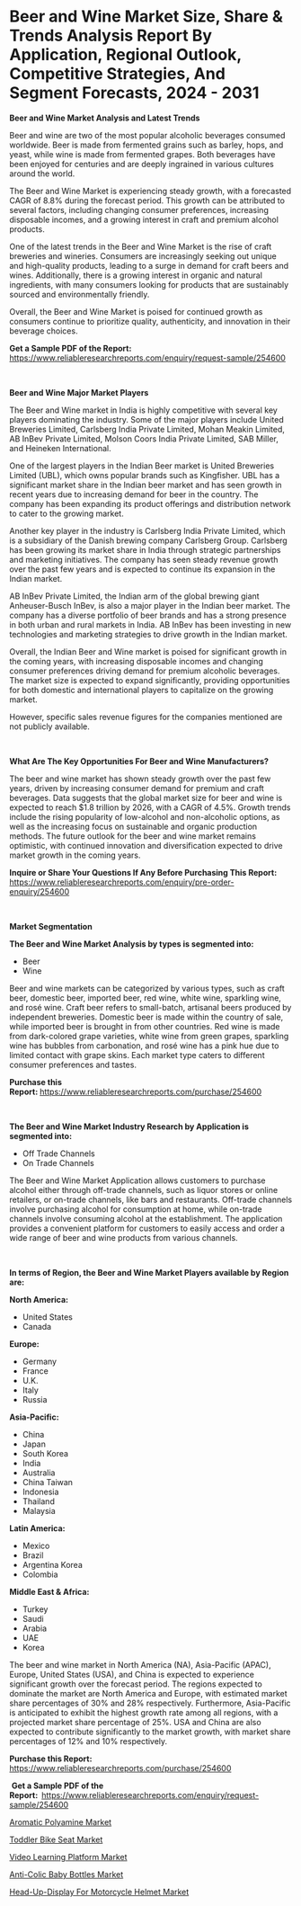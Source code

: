 <p><h1>Beer and Wine Market Size, Share & Trends Analysis Report By Application, Regional Outlook, Competitive Strategies, And Segment Forecasts, 2024 - 2031</h1></p><p><strong>Beer and Wine Market Analysis and Latest Trends</strong></p>
<p><p>Beer and wine are two of the most popular alcoholic beverages consumed worldwide. Beer is made from fermented grains such as barley, hops, and yeast, while wine is made from fermented grapes. Both beverages have been enjoyed for centuries and are deeply ingrained in various cultures around the world.</p><p>The Beer and Wine Market is experiencing steady growth, with a forecasted CAGR of 8.8% during the forecast period. This growth can be attributed to several factors, including changing consumer preferences, increasing disposable incomes, and a growing interest in craft and premium alcohol products.</p><p>One of the latest trends in the Beer and Wine Market is the rise of craft breweries and wineries. Consumers are increasingly seeking out unique and high-quality products, leading to a surge in demand for craft beers and wines. Additionally, there is a growing interest in organic and natural ingredients, with many consumers looking for products that are sustainably sourced and environmentally friendly.</p><p>Overall, the Beer and Wine Market is poised for continued growth as consumers continue to prioritize quality, authenticity, and innovation in their beverage choices.</p></p>
<p><strong>Get a Sample PDF of the Report:&nbsp;</strong> <a href="https://www.reliableresearchreports.com/enquiry/request-sample/254600">https://www.reliableresearchreports.com/enquiry/request-sample/254600</a></p>
<p>&nbsp;</p>
<p><strong>Beer and Wine Major Market Players</strong></p>
<p><p>The Beer and Wine market in India is highly competitive with several key players dominating the industry. Some of the major players include United Breweries Limited, Carlsberg India Private Limited, Mohan Meakin Limited, AB InBev Private Limited, Molson Coors India Private Limited, SAB Miller, and Heineken International.</p><p>One of the largest players in the Indian Beer market is United Breweries Limited (UBL), which owns popular brands such as Kingfisher. UBL has a significant market share in the Indian beer market and has seen growth in recent years due to increasing demand for beer in the country. The company has been expanding its product offerings and distribution network to cater to the growing market.</p><p>Another key player in the industry is Carlsberg India Private Limited, which is a subsidiary of the Danish brewing company Carlsberg Group. Carlsberg has been growing its market share in India through strategic partnerships and marketing initiatives. The company has seen steady revenue growth over the past few years and is expected to continue its expansion in the Indian market.</p><p>AB InBev Private Limited, the Indian arm of the global brewing giant Anheuser-Busch InBev, is also a major player in the Indian beer market. The company has a diverse portfolio of beer brands and has a strong presence in both urban and rural markets in India. AB InBev has been investing in new technologies and marketing strategies to drive growth in the Indian market.</p><p>Overall, the Indian Beer and Wine market is poised for significant growth in the coming years, with increasing disposable incomes and changing consumer preferences driving demand for premium alcoholic beverages. The market size is expected to expand significantly, providing opportunities for both domestic and international players to capitalize on the growing market. </p><p>However, specific sales revenue figures for the companies mentioned are not publicly available.</p></p>
<p>&nbsp;</p>
<p><strong>What Are The Key Opportunities For Beer and Wine Manufacturers?</strong></p>
<p><p>The beer and wine market has shown steady growth over the past few years, driven by increasing consumer demand for premium and craft beverages. Data suggests that the global market size for beer and wine is expected to reach $1.8 trillion by 2026, with a CAGR of 4.5%. Growth trends include the rising popularity of low-alcohol and non-alcoholic options, as well as the increasing focus on sustainable and organic production methods. The future outlook for the beer and wine market remains optimistic, with continued innovation and diversification expected to drive market growth in the coming years.</p></p>
<p><strong>Inquire or Share Your Questions If Any Before Purchasing This Report:</strong> <a href="https://www.reliableresearchreports.com/enquiry/pre-order-enquiry/254600">https://www.reliableresearchreports.com/enquiry/pre-order-enquiry/254600</a></p>
<p>&nbsp;</p>
<p><strong>Market Segmentation</strong></p>
<p><strong>The Beer and Wine Market Analysis by types is segmented into:</strong></p>
<p><ul><li>Beer</li><li>Wine</li></ul></p>
<p><p>Beer and wine markets can be categorized by various types, such as craft beer, domestic beer, imported beer, red wine, white wine, sparkling wine, and rosé wine. Craft beer refers to small-batch, artisanal beers produced by independent breweries. Domestic beer is made within the country of sale, while imported beer is brought in from other countries. Red wine is made from dark-colored grape varieties, white wine from green grapes, sparkling wine has bubbles from carbonation, and rosé wine has a pink hue due to limited contact with grape skins. Each market type caters to different consumer preferences and tastes.</p></p>
<p><strong>Purchase this Report:&nbsp;</strong><a href="https://www.reliableresearchreports.com/purchase/254600">https://www.reliableresearchreports.com/purchase/254600</a></p>
<p>&nbsp;</p>
<p><strong>The Beer and Wine Market Industry Research by Application is segmented into:</strong></p>
<p><ul><li>Off Trade Channels</li><li>On Trade Channels</li></ul></p>
<p><p>The Beer and Wine Market Application allows customers to purchase alcohol either through off-trade channels, such as liquor stores or online retailers, or on-trade channels, like bars and restaurants. Off-trade channels involve purchasing alcohol for consumption at home, while on-trade channels involve consuming alcohol at the establishment. The application provides a convenient platform for customers to easily access and order a wide range of beer and wine products from various channels.</p></p>
<p>&nbsp;</p>
<p><strong>In terms of Region, the Beer and Wine Market Players available by Region are:</strong></p>
<p>
    <p> <strong> North America: </strong>
        <ul>
            <li>United States</li>
            <li>Canada</li>
        </ul>
        </p> 
    <p> <strong> Europe: </strong>
        <ul>
            <li>Germany</li>
            <li>France</li>
            <li>U.K.</li>
            <li>Italy</li>
            <li>Russia</li>
        </ul>
        </p> 
    <p> <strong> Asia-Pacific: </strong>
        <ul>
            <li>China</li>
            <li>Japan</li>
            <li>South Korea</li>
            <li>India</li>
            <li>Australia</li>
            <li>China Taiwan</li>
            <li>Indonesia</li>
            <li>Thailand</li>
            <li>Malaysia</li>
        </ul>
        </p> 
    <p> <strong> Latin America: </strong>
        <ul>
            <li>Mexico</li>
            <li>Brazil</li>
            <li>Argentina Korea</li>
            <li>Colombia</li>
        </ul>
        </p> 
    <p> <strong> Middle East & Africa: </strong>
        <ul>
            <li>Turkey</li>
            <li>Saudi</li>
            <li>Arabia</li>
            <li>UAE</li>
            <li>Korea</li>
        </ul>
    </p>
    </p>
<p><p>The beer and wine market in North America (NA), Asia-Pacific (APAC), Europe, United States (USA), and China is expected to experience significant growth over the forecast period. The regions expected to dominate the market are North America and Europe, with estimated market share percentages of 30% and 28% respectively. Furthermore, Asia-Pacific is anticipated to exhibit the highest growth rate among all regions, with a projected market share percentage of 25%. USA and China are also expected to contribute significantly to the market growth, with market share percentages of 12% and 10% respectively.</p></p>
<p><strong>Purchase this Report: </strong><a href="https://www.reliableresearchreports.com/purchase/254600">https://www.reliableresearchreports.com/purchase/254600</a></p>
<p>&nbsp;<strong>Get a Sample PDF of the Report:&nbsp;&nbsp;</strong><a href="https://www.reliableresearchreports.com/enquiry/request-sample/254600">https://www.reliableresearchreports.com/enquiry/request-sample/254600</a></p>
<p><strong></strong></p>
<p><p><a href="https://github.com/Chiragrp22/Market-Research-Report-List-3/blob/main/aromatic-polyamine-market.md">Aromatic Polyamine Market</a></p><p><a href="https://view.publitas.com/reportprime-1/toddler-bike-seat-market-challenges-opportunities-and-growth-drivers-and-major-market-players-forecasted-for-period-from-2024-2031/">Toddler Bike Seat Market</a></p><p><a href="https://issuu.com/reportprime-2/docs/video-learning-platform-market-size-2030.pptx">Video Learning Platform Market</a></p><p><a href="https://gentle-editor-9db.notion.site/Anti-Colic-Baby-Bottles-Market-Centers-on-Aspects-such-as-Market-Growth-Market-Share-Market-Opport-9729afb349e44b62a20e14e6f00c4298">Anti-Colic Baby Bottles Market</a></p><p><a href="https://view.publitas.com/reportprime-1/head-up-display-for-motorcycle-helmet-market-size-market-share-and-global-market-analysis-report-2024-2031/">Head-Up-Display For Motorcycle Helmet Market</a></p></p>
